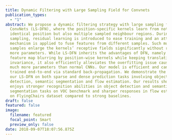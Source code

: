 ```yaml
---
title: Dynamic Filtering with Large Sampling Field for Convnets
publication_types:
  - "1"
abstract: We propose a dynamic filtering strategy with large sampling field for
  ConvNets (LS-DFN), where the position-specific kernels learn from not only the
  identical position but also multiple sampled neighbour regions. During
  sampling, residual learning is introduced to ease training and an attention
  mechanism is applied to fuse features from different samples. Such multiple
  samples enlarge the kernels’ receptive fields significantly without requiring
  more parameters. While LS-DFN inherits the advantages of DFN, namely avoiding
  feature map blurring by position-wise kernels while keeping translation
  invariance, it also efficiently alleviates the overfitting issue caused by
  much more parameters than normal CNNs. Our model is efficient and can be
  trained end-to-end via standard back-propagation. We demonstrate the merits of
  our LS-DFN on both sparse and dense prediction tasks involving object
  detection, semantic segmentation and flow estimation. Our results show LS-DFN
  enjoys stronger recognition abilities in object detection and semantic
  segmentation tasks on VOC benchmark and sharper responses in flow estimation
  on FlyingChairs dataset compared to strong baselines.
draft: false
featured: false
image:
  filename: featured
  focal_point: Smart
  preview_only: false
date: 2018-09-07T18:07:56.875Z
---
```

